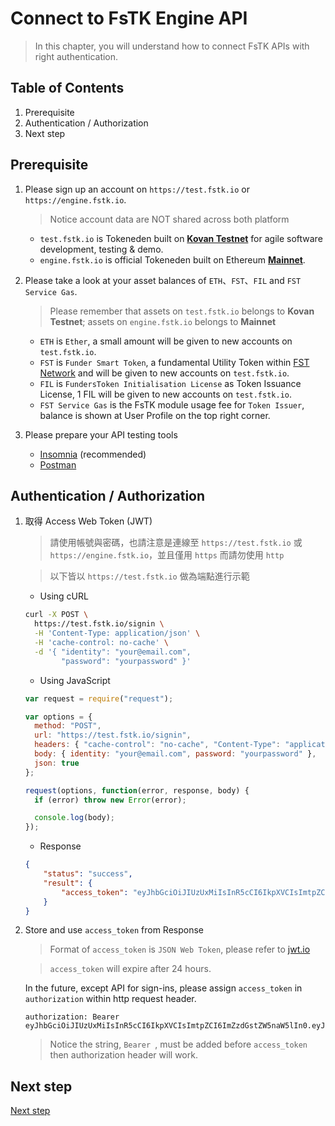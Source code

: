 # Connect to FsTK Engine API

> In this chapter, you will understand how to connect FsTK APIs with right authentication.

## Table of Contents

 1. Prerequisite
 2. Authentication / Authorization
 3. Next step

## Prerequisite

 1. Please sign up an account on `https://test.fstk.io` or `https://engine.fstk.io`.
    >  Notice account data are NOT shared across both platform 

    - `test.fstk.io` is Tokeneden built on [**Kovan Testnet**](https://kovan.etherscan.io) for agile software development, testing & demo.  
    - `engine.fstk.io` is official Tokeneden built on Ethereum [**Mainnet**](https://etherscan.io).

 2. Please take a look at your asset balances of `ETH`、`FST`、`FIL` and `FST Service Gas`.
    > Please remember that assets on `test.fstk.io` belongs to **Kovan Testnet**; assets on `engine.fstk.io` belongs to **Mainnet**

    - `ETH` is `Ether`, a small amount will be given to new accounts on `test.fstk.io`. 
    - `FST` is `Funder Smart Token`, a fundamental Utility Token within [FST Network](https://fst.network) and will be given to new accounts on `test.fstk.io`.
    - `FIL` is `FundersToken Initialisation License` as Token Issuance License, 1 FIL will be given to new accounts on `test.fstk.io`.
    - `FST Service Gas` is the FsTK module usage fee for `Token Issuer`, balance is shown at User Profile on the top right corner.

 3. Please prepare your API testing tools
    - [Insomnia](https://insomnia.rest) (recommended)
    - [Postman](https://www.getpostman.com)

## Authentication / Authorization

 1. 取得 Access Web Token (JWT)
    > 請使用帳號與密碼，也請注意是連線至 `https://test.fstk.io` 或 `https://engine.fstk.io`，並且僅用 `https` 而請勿使用 `http`
  
    > 以下皆以 `https://test.fstk.io` 做為端點進行示範
    
    - Using cURL

    ```sh
    curl -X POST \
      https://test.fstk.io/signin \
      -H 'Content-Type: application/json' \
      -H 'cache-control: no-cache' \
      -d '{ "identity": "your@email.com",
            "password": "yourpassword" }'
    ```

    - Using JavaScript

    ```javascript
    var request = require("request");
    
    var options = {
      method: "POST",
      url: "https://test.fstk.io/signin",
      headers: { "cache-control": "no-cache", "Content-Type": "application/json" },
      body: { identity: "your@email.com", password: "yourpassword" },
      json: true
    };
    
    request(options, function(error, response, body) {
      if (error) throw new Error(error);
    
      console.log(body);
    });
    ```

    - Response

    ```json
    {
        "status": "success",
        "result": {
            "access_token": "eyJhbGciOiJIUzUxMiIsInR5cCI6IkpXVCIsImtpZCI6ImZzdGstZW5naW5lIn0.eyJ1aWQiOiLDpsKIc8KdXHUwMDEzw6JcdTAwMTHDqMKCwqBje0x0w6nCsCIsImlhdCI6MTU0ODY0OTM4NiwiZXhwIjoxNTQ4NzM1Nzg2LCJhdWQiOiJ1cm46ZnN0azplbmdpbmUiLCJpc3MiOiJ1cm46ZnN0azplbmdpbmUiLCJzdWIiOiJ1cm46ZnN0azplbmdpbmU6YWNjZXNzX3Rva2VuIn0.gEKFuVuz4LOtGg_dughy7i2uzgNeKb1iS0LjM8IfyHkLFpsczTo9Wd4QQwiUfltErsFxf3k1UtdyLWX2z9QQ8w"
        }
    }
    ```

 2. Store and use `access_token` from Response
    > Format of `access_token` is `JSON Web Token`, please refer to [jwt.io](https://jwt.io)

    > `access_token` will expire after 24 hours.

    In the future, except API for sign-ins, please assign `access_token` in `authorization` within http request header. 

    ```http
    authorization: Bearer eyJhbGciOiJIUzUxMiIsInR5cCI6IkpXVCIsImtpZCI6ImZzdGstZW5naW5lIn0.eyJ1aWQiOiLDpsKIc8KdXHUwMDEzw6JcdTAwMTHDqMKCwqBje0x0w6nCsCIsImlhdCI6MTU0ODY0OTM4NiwiZXhwIjoxNTQ4NzM1Nzg2LCJhdWQiOiJ1cm46ZnN0azplbmdpbmUiLCJpc3MiOiJ1cm46ZnN0azplbmdpbmUiLCJzdWIiOiJ1cm46ZnN0azplbmdpbmU6YWNjZXNzX3Rva2VuIn0.gEKFuVuz4LOtGg_dughy7i2uzgNeKb1iS0LjM8IfyHkLFpsczTo9Wd4QQwiUfltErsFxf3k1UtdyLWX2z9QQ8w
    ```

    > Notice the string, `Bearer `, must be added before `access_token` then authorization header will work.

## Next step

[Next step](./02-Get_account_information.zh.md)

